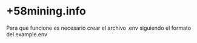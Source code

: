 # +58mining.info

Para que funcione es necesario crear el archivo .env siguiendo el formato del example.env
